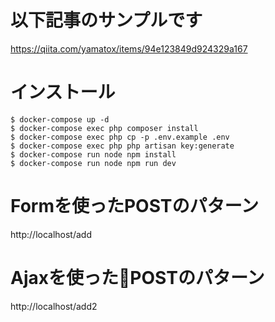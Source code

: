 # 以下記事のサンプルです
https://qiita.com/yamatox/items/94e123849d924329a167

# インストール
```
$ docker-compose up -d
$ docker-compose exec php composer install
$ docker-compose exec php cp -p .env.example .env
$ docker-compose exec php php artisan key:generate 
$ docker-compose run node npm install
$ docker-compose run node npm run dev
```

# Formを使ったPOSTのパターン
http://localhost/add

# Ajaxを使ったPOSTのパターン
http://localhost/add2
